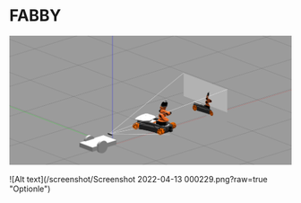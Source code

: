 # FABBY
![Alt text](/screenshot/2.png?raw=true "Optional Title")

![Alt text](/screenshot/Screenshot 2022-04-13 000229.png?raw=true "Optionle")

